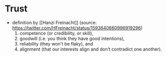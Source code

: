 # Trust

-   definition by [[Hanzi Freinacht]] (source: https://twitter.com/HFreinacht/status/1593640660996919296)
    1.  competence (or credibility, or skill),
    2.  goodwill (i.e. you think they have good intentions),
    3.  reliability (they won't be flaky), and
    4.  alignment (that our interests align and don’t contradict one another).

